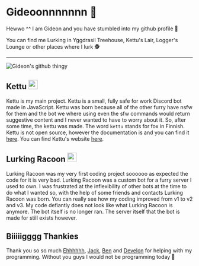 # Gideoonnnnnnn 🦊

Hewwo ^^ I am Gideon and you have stumbled into my github profile 👀 

You can find me Lurking in Yggdrasil Treehouse, Kettu's Lair, Logger's Lounge or other places where I lurk 🕵

--------------------------------

![Gideon's github thingy](https://github-readme-stats.vercel.app/api?username=Gideon-foxo&theme=vision-friendly-dark&show_icons=true)

## Kettu <img src="https://cdn.discordapp.com/icons/685932693908881408/a_97e6f3aa2079900cc95aeb63ae86cbd4.gif" width="25" height="25" />

Kettu is my main project. Kettu is a small, fully safe for work Discord bot made in JavaScript. Kettu was born because all of the other furry have nsfw for them and the bot we where using even the sfw commands would return suggestive content and I never wanted to have to worry about it. So, after some time, the kettu was made. The word `kettu` stands for fox in Finnish. Kettu is not open source, however the documentation is and you can find it [here](https://github.com/LachlanWalls/kettu-docs). You can find Kettu's website [here](https://kettu.cc/).

## Lurking Racoon <img src="https://cdn.discordapp.com/avatars/600669425263181850/e5ee8243d18f13ecae936b6b15de4445.png?size=4096" width="25" height="25" />

Lurking Racoon was my very first coding project soooooo as expected the code for it is very bad. Lurking Racoon was a custom bot for a furry server I used to own. I was frustrated at the inflexibility of other bots at the time to do what I wanted so, with the help of some friends and contacts Lurking Racoon was born. You can really see how my coding improved from v1 to v2 and v3. My code defiantly does not look like what Lurking Racoon is anymore. The bot itself is no longer ran. The server itself that the bot is made for still exists however. 

## Biiiiigggg Thankies

Thank you so so much [Ehhhhhh](https://github.com/eeehh), [Jack](https://github.com/Jack073), [Ben](https://github.com/Benricheson101) and [Develon](https://gitlab.com/Develon5543) for helping with my programming. Without you guys I would not be programming today 🧡


